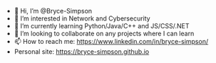 - 👋 Hi, I’m @Bryce-Simpson
- 👀 I’m interested in Network and Cybersecurity
- 🌱 I’m currently learning Python/Java/C++ and JS/CSS/.NET
- 💞️ I’m looking to collaborate on any projects where I can learn
- 📫 How to reach me: https://www.linkedin.com/in/bryce-simpson/
- Personal site: https://bryce-simpson.github.io

<!---
Bryce-Simpson/Bryce-Simpson is a ✨ special ✨ repository because its `README.md` (this file) appears on your GitHub profile.
You can click the Preview link to take a look at your changes.
--->
